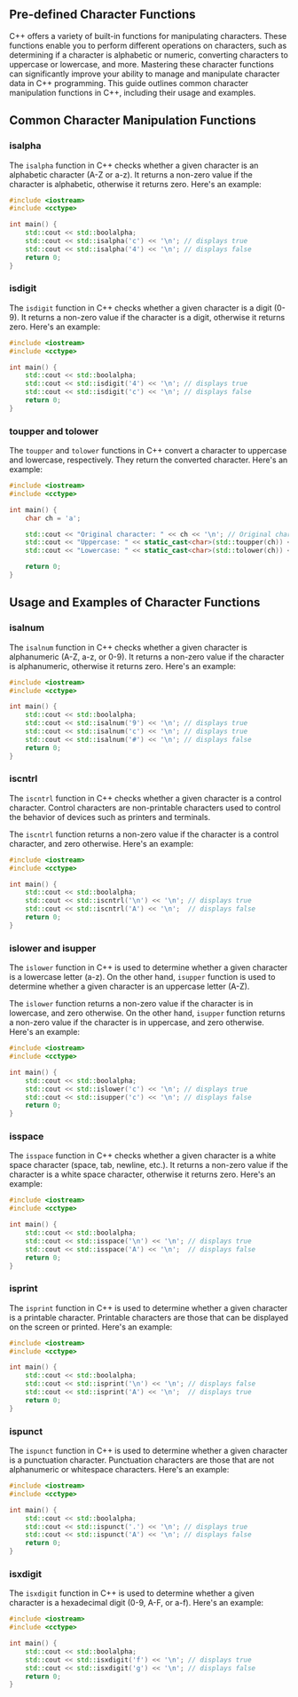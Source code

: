 ## Pre-defined Character Functions

C++ offers a variety of built-in functions for manipulating characters. These functions enable you to perform different operations on characters, such as determining if a character is alphabetic or numeric, converting characters to uppercase or lowercase, and more. Mastering these character functions can significantly improve your ability to manage and manipulate character data in C++ programming. This guide outlines common character manipulation functions in C++, including their usage and examples.

## Common Character Manipulation Functions
### isalpha
The `isalpha` function in C++ checks whether a given character is an alphabetic character (A-Z or a-z). It returns a non-zero value if the character is alphabetic, otherwise it returns zero. Here's an example:
```cpp
#include <iostream>
#include <cctype>

int main() {
	std::cout << std::boolalpha;
	std::cout << std::isalpha('c') << '\n'; // displays true
	std::cout << std::isalpha('4') << '\n'; // displays false
	return 0;
}
```
### isdigit
The `isdigit` function in C++ checks whether a given character is a digit (0-9). It returns a non-zero value if the character is a digit, otherwise it returns zero. Here's an example:
```cpp
#include <iostream>
#include <cctype>

int main() {
	std::cout << std::boolalpha;
	std::cout << std::isdigit('4') << '\n'; // displays true
	std::cout << std::isdigit('c') << '\n'; // displays false
	return 0;
}
```
### toupper and tolower
The `toupper` and `tolower` functions in C++ convert a character to uppercase and lowercase, respectively. They return the converted character. Here's an example:
```cpp
#include <iostream>
#include <cctype>

int main() {
	char ch = 'a';

	std::cout << "Original character: " << ch << '\n'; // Original character: a
	std::cout << "Uppercase: " << static_cast<char>(std::toupper(ch)) << '\n'; // Uppercase: A
	std::cout << "Lowercase: " << static_cast<char>(std::tolower(ch)) << '\n'; // Lowercase: a

	return 0;
}
```
## Usage and Examples of Character Functions
### isalnum
The `isalnum` function in C++ checks whether a given character is alphanumeric (A-Z, a-z, or 0-9). It returns a non-zero value if the character is alphanumeric, otherwise it returns zero. Here's an example:
```cpp
#include <iostream>
#include <cctype>

int main() {
	std::cout << std::boolalpha;
	std::cout << std::isalnum('9') << '\n'; // displays true
	std::cout << std::isalnum('c') << '\n'; // displays true
	std::cout << std::isalnum('#') << '\n'; // displays false
	return 0;
}
```
### iscntrl
The `iscntrl` function in C++ checks whether a given character is a control character. Control characters are non-printable characters used to control the behavior of devices such as printers and terminals.

The `iscntrl` function returns a non-zero value if the character is a control character, and zero otherwise. Here's an example:
```cpp
#include <iostream>
#include <cctype>

int main() {
	std::cout << std::boolalpha;
	std::cout << std::iscntrl('\n') << '\n'; // displays true
	std::cout << std::iscntrl('A') << '\n';  // displays false
	return 0;
}
```
### islower and isupper
The `islower` function in C++ is used to determine whether a given character is a lowercase letter (a-z). On the other hand, `isupper` function is used to determine whether a given character is an uppercase letter (A-Z).

The `islower` function returns a non-zero value if the character is in lowercase, and zero otherwise. On the other hand, `isupper` function returns a non-zero value if the character is in uppercase, and zero otherwise. Here's an example:
```cpp
#include <iostream>
#include <cctype>

int main() {
	std::cout << std::boolalpha;
	std::cout << std::islower('c') << '\n'; // displays true
	std::cout << std::isupper('c') << '\n'; // displays false
	return 0;
}
```
### isspace
The `isspace` function in C++ checks whether a given character is a white space character (space, tab, newline, etc.). It returns a non-zero value if the character is a white space character, otherwise it returns zero. Here's an example:
```cpp
#include <iostream>
#include <cctype>

int main() {
	std::cout << std::boolalpha;
	std::cout << std::isspace('\n') << '\n'; // displays true
	std::cout << std::isspace('A') << '\n';  // displays false
	return 0;
}
```
### isprint
The `isprint` function in C++ is used to determine whether a given character is a printable character. Printable characters are those that can be displayed on the screen or printed. Here's an example:
```cpp
#include <iostream>
#include <cctype>

int main() {
	std::cout << std::boolalpha;
	std::cout << std::isprint('\n') << '\n'; // displays false
	std::cout << std::isprint('A') << '\n';  // displays true
	return 0;
}
```
### ispunct
The `ispunct` function in C++ is used to determine whether a given character is a punctuation character. Punctuation characters are those that are not alphanumeric or whitespace characters. Here's an example:
```cpp
#include <iostream>
#include <cctype>

int main() {
	std::cout << std::boolalpha;
	std::cout << std::ispunct('.') << '\n'; // displays true
	std::cout << std::ispunct('A') << '\n'; // displays false
	return 0;
}
```
### isxdigit
The `isxdigit` function in C++ is used to determine whether a given character is a hexadecimal digit (0-9, A-F, or a-f). Here's an example:
```cpp
#include <iostream>
#include <cctype>

int main() {
	std::cout << std::boolalpha;
	std::cout << std::isxdigit('f') << '\n'; // displays true
	std::cout << std::isxdigit('g') << '\n'; // displays false
	return 0;
}
```

